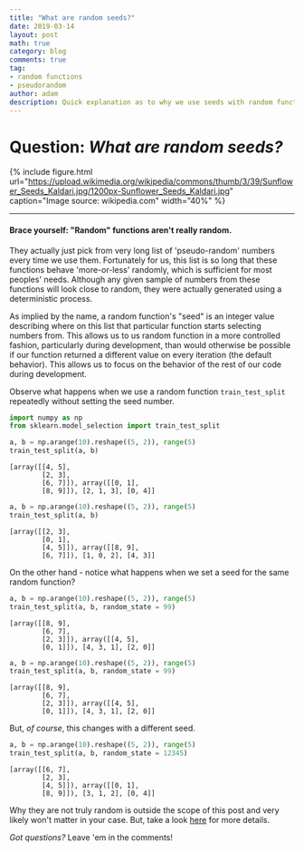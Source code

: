 ```yaml
---
title: "What are random seeds?"
date: 2019-03-14
layout: post
math: true
category: blog
comments: true
tag:
- random functions
- pseudorandom
author: adam
description: Quick explanation as to why we use seeds with random functions.
---
```


# Question: *What are random seeds?*

{% include figure.html url="https://upload.wikimedia.org/wikipedia/commons/thumb/3/39/Sunflower_Seeds_Kaldari.jpg/1200px-Sunflower_Seeds_Kaldari.jpg" caption="Image source: wikipedia.com" width="40%" %}

---

#### Brace yourself: "Random" functions aren't really random.
They actually just pick from very long list of 'pseudo-random' numbers every time we use them. Fortunately for us, this list is so long that these functions behave 'more-or-less' randomly, which is sufficient for most peoples' needs. Although any given sample of numbers from these functions will look close to random, they were actually generated using a deterministic process.

As implied by the name, a random function's "seed" is an integer value describing where on this list that particular function starts selecting numbers from. This allows us to us random function in a more controlled fashion, particularly during development, than would otherwise be possible if our function returned a different value on every iteration (the default behavior). This allows us to focus on the behavior of the rest of our code during development.

Observe what happens when we use a random function `train_test_split` repeatedly without setting the seed number.
```python
import numpy as np
from sklearn.model_selection import train_test_split

a, b = np.arange(10).reshape((5, 2)), range(5)
train_test_split(a, b)
```

    [array([[4, 5],
            [2, 3],
            [6, 7]]), array([[0, 1],
            [8, 9]]), [2, 1, 3], [0, 4]]

```python
a, b = np.arange(10).reshape((5, 2)), range(5)
train_test_split(a, b)
```

    [array([[2, 3],
            [0, 1],
            [4, 5]]), array([[8, 9],
            [6, 7]]), [1, 0, 2], [4, 3]]

On the other hand - notice what happens when we set a seed for the same random function?

```python
a, b = np.arange(10).reshape((5, 2)), range(5)
train_test_split(a, b, random_state = 99)
```
    [array([[8, 9],
            [6, 7],
            [2, 3]]), array([[4, 5],
            [0, 1]]), [4, 3, 1], [2, 0]]

```python
a, b = np.arange(10).reshape((5, 2)), range(5)
train_test_split(a, b, random_state = 99)
```

    [array([[8, 9],
            [6, 7],
            [2, 3]]), array([[4, 5],
            [0, 1]]), [4, 3, 1], [2, 0]]

But, *of course*, this changes with a different seed.

```python
a, b = np.arange(10).reshape((5, 2)), range(5)
train_test_split(a, b, random_state = 12345)
```

    [array([[6, 7],
            [2, 3],
            [4, 5]]), array([[0, 1],
            [8, 9]]), [3, 1, 2], [0, 4]]

Why they are not truly random is outside the scope of this post and very likely won't matter in your case. But, take a look [here](http://en.wikipedia.org/wiki/Pseudorandom_number_generator) for more details.

*Got questions?* Leave 'em in the comments!
